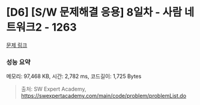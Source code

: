 # [D6] [S/W 문제해결 응용] 8일차 - 사람 네트워크2 - 1263 

[문제 링크](https://swexpertacademy.com/main/code/problem/problemDetail.do?contestProbId=AV18P2B6Iu8CFAZN) 

### 성능 요약

메모리: 97,468 KB, 시간: 2,782 ms, 코드길이: 1,725 Bytes



> 출처: SW Expert Academy, https://swexpertacademy.com/main/code/problem/problemList.do